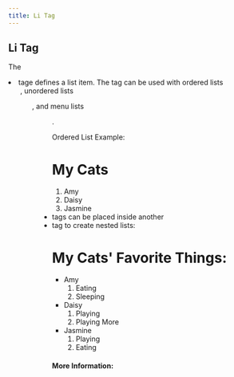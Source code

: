 ```yaml
---
title: Li Tag
---
```

## Li Tag
The <li> tage defines a list item.  The tag can be used with ordered lists <ol>, unordered lists <ul>, and menu lists <menu>.

Ordered List Example:

<h1>My Cats</h1>
<ol>
  <li>Amy</li>
  <li>Daisy</li>
  <li>Jasmine</li>
</ol>

<li> tags can be placed inside another <li> tag to create nested lists:
 
 <h1>My Cats' Favorite Things:</h1>
 <ul> 
  <li>Amy
    <ol>
      <li>Eating</li>
      <li>Sleeping</li>
    </ol>
  </li>
  <li>Daisy
     <ol>
      <li>Playing</li>
      <li>Playing More</li>
    </ol>
  </li>
  <li>Jasmine
    <ol>
      <li>Playing</li>
      <li>Eating</li>
    </ol>
</li>
 </ul>

#### More Information:
<!-- Please add any articles you think might be helpful to read before writing the article -->


